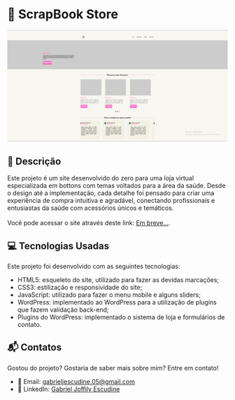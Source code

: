 # 🔬 ScrapBook Store

<img src="screenshot.png" alt="Imagem da página inicial do site">

## 📝 Descrição

Este projeto é um site desenvolvido do zero para uma loja virtual especializada em bottons com temas voltados para a área da saúde.
Desde o design até a implementação, cada detalhe foi pensado para criar uma experiência de compra intuitiva e agradável, conectando profissionais e entusiastas da saúde com acessórios únicos e temáticos.
<br>
<br>
Você pode acessar o site através deste link: [Em breve...](https://linkdoprojeto.com).

## 💻 Tecnologias Usadas

Este projeto foi desenvolvido com as seguintes tecnologias:

<ul>
  <li>HTML5: esqueleto do site, utilizado para fazer as devidas marcações;</li>
  <li>CSS3: estilização e responsividade do site;</li>
  <li>JavaScript: utilizado para fazer o menu mobile e alguns sliders;</li>
  <li>WordPress: implementado ao WordPress para a utilização de plugins que fazem validação back-end;</li>
  <li>Plugins do WordPress: implementado o sistema de loja e formulários de contato.</li>
</ul>

## 📬 Contatos

Gostou do projeto? Gostaria de saber mais sobre mim? Entre em contato!

- 📧 Email: [gabrieljescudine.05@gmail.com](mailto:gabrieljescudine.05@gmail.com)
- 💼 LinkedIn: [Gabriel Joffily Escudine](https://www.linkedin.com/in/gabrieljoffilyescudine/)
